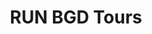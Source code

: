 ---
templateKey: logos
title: RUN BGD Tours
logoImage: /img/logo-runbgd-tours.png
coverImage: /img/food-and-beverages.jpg
description: Our team has prepared very interesting tours for all our visitors, which will bring our city closer to them, make Belgrade experience the way we locals experience it. From various themed walks around the city during which we will present the culture and history of the city, sports tours that stimulate the adrenaline, a tour of bars and clubs in the city with the best nightlife in the region. And when you get tired, excursions outside the concrete jungle packed for relaxation are waiting for you.
---
